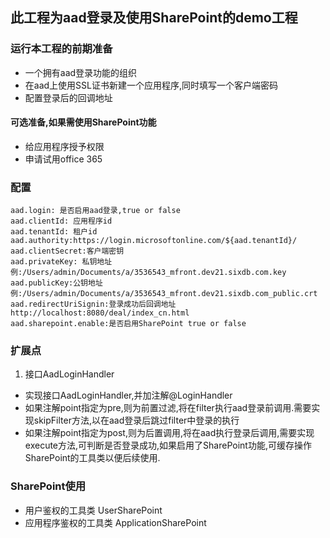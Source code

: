 ## 此工程为aad登录及使用SharePoint的demo工程
### 运行本工程的前期准备
- 一个拥有aad登录功能的组织
- 在aad上使用SSL证书新建一个应用程序,同时填写一个客户端密码
- 配置登录后的回调地址
#### 可选准备,如果需使用SharePoint功能
- 给应用程序授予权限
- 申请试用office 365

### 配置
```
aad.login: 是否启用aad登录,true or false
aad.clientId: 应用程序id
aad.tenantId: 租户id
aad.authority:https://login.microsoftonline.com/${aad.tenantId}/
aad.clientSecret:客户端密钥
aad.privateKey: 私钥地址 例:/Users/admin/Documents/a/3536543_mfront.dev21.sixdb.com.key
aad.publicKey:公钥地址 例:/Users/admin/Documents/a/3536543_mfront.dev21.sixdb.com_public.crt
aad.redirectUriSignin:登录成功后回调地址http://localhost:8080/deal/index_cn.html
aad.sharepoint.enable:是否启用SharePoint true or false
```

### 扩展点
1. 接口AadLoginHandler
- 实现接口AadLoginHandler,并加注解@LoginHandler
- 如果注解point指定为pre,则为前置过滤,将在filter执行aad登录前调用.需要实现skipFilter方法,以在aad登录后跳过filter中登录的执行
- 如果注解point指定为post,则为后置调用,将在aad执行登录后调用,需要实现execute方法,可判断是否登录成功,如果启用了SharePoint功能,可缓存操作SharePoint的工具类以便后续使用.

### SharePoint使用
- 用户鉴权的工具类 UserSharePoint
- 应用程序鉴权的工具类 ApplicationSharePoint